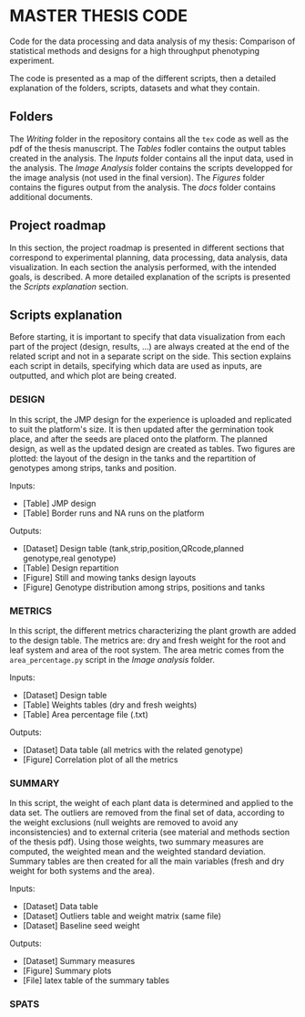 # MASTER THESIS CODE

Code for the data processing and data analysis of my thesis: Comparison of statistical methods and designs for a high throughput phenotyping experiment.

The code is presented as a map of the different scripts, then a detailed explanation of the folders, scripts, datasets and what they contain.

## Folders

The _Writing_ folder in the repository contains all the `tex` code as well as the pdf of the thesis manuscript.
The _Tables_ fodler contains the output tables created in the analysis.
The _Inputs_ folder contains all the input data, used in the analysis.
The _Image Analysis_ folder contains the scripts developped for the image analysis (not used in the final version).
The _Figures_ folder contains the figures output from the analysis.
The _docs_ folder contains additional documents.

## Project roadmap

In this section, the project roadmap is presented in different sections that correspond to experimental planning, data processing, data analysis, data visualization. In each section the analysis performed, with the intended goals, is described. A more detailed explanation of the scripts is presented the _Scripts explanation_ section.

## Scripts explanation

Before starting, it is important to specify that data visualization from each part of the project (design, results, ...) are always created at the end of the related script and not in a separate script on the side. This section explains each script in details, specifying which data are used as inputs, are outputted, and which plot are being created.

### DESIGN

In this script, the JMP design for the experience is uploaded and replicated to suit the platform's size. It is then updated after the germination took place, and after the seeds are placed onto the platform. The planned design, as well as the updated design are created as tables. Two figures are plotted: the layout of the design in the tanks and the repartition of genotypes among strips, tanks and position.

Inputs:

- [Table] JMP design
- [Table] Border runs and NA runs on the platform

Outputs:

- [Dataset] Design table (tank,strip,position,QRcode,planned genotype,real genotype)
- [Table] Design repartition
- [Figure] Still and mowing tanks design layouts
- [Figure] Genotype distribution among strips, positions and tanks

### METRICS

In this script, the different metrics characterizing the plant growth are added to the design table.
The metrics are: dry and fresh weight for the root and leaf system and area of the root system. The area metric comes from the `area_percentage.py` script in the _Image analysis_ folder.

Inputs:

- [Dataset] Design table
- [Table] Weights tables (dry and fresh weights)
- [Table] Area percentage file (.txt)

Outputs:

- [Dataset] Data table (all metrics with the related genotype)
- [Figure] Correlation plot of all the metrics

### SUMMARY

In this script, the weight of each plant data is determined and applied to the data set. The outliers are removed from the final set of data, according to the weight exclusions (null weights are removed to avoid any inconsistencies) and to external criteria (see material and methods section of the thesis pdf). Using those weights, two summary measures are computed, the weighted mean and the weighted standard deviation. Summary tables are then created for all the main variables (fresh and dry weight for both systems and the area).

Inputs:

- [Dataset] Data table
- [Dataset] Outliers table and weight matrix (same file)
- [Dataset] Baseline seed weight

Outputs:

- [Dataset] Summary measures
- [Figure] Summary plots
- [File] latex table of the summary tables

### SPATS 
